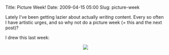 Title: Picture Week!
Date: 2009-04-15 05:00
Slug: picture-week

Lately I've been getting lazier about actually *writing* content. Every
so often I have artistic urges, and so why not do a picture week (= this
and the next post)?

I drew this last week:

<div class="separator" style="clear:both;text-align:center;">

[![](http://justinnhli.files.wordpress.com/2009/04/0a175-comic.png?w=300)](http://justinnhli.files.wordpress.com/2009/04/0a175-comic.png)

</div>
